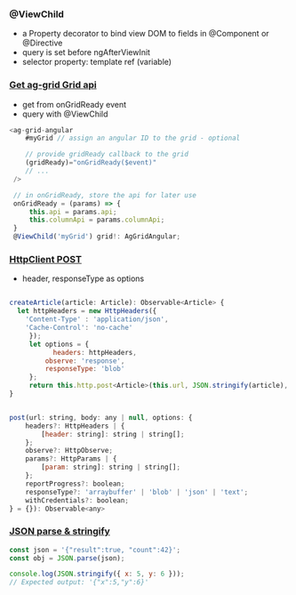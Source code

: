 ### @ViewChild
- a Property decorator to bind view DOM to fields in @Component or @Directive
- query is set before ngAfterViewInit
- selector property: template ref (variable)

### [Get ag-grid Grid api](https://www.ag-grid.com/angular-data-grid/grid-interface/)
- get from onGridReady event
- query with @ViewChild
```js
<ag-grid-angular
    #myGrid // assign an angular ID to the grid - optional

    // provide gridReady callback to the grid
    (gridReady)="onGridReady($event)"
    // ...
 />

 // in onGridReady, store the api for later use
 onGridReady = (params) => {
     this.api = params.api;
     this.columnApi = params.columnApi;
 }
 @ViewChild('myGrid') grid!: AgGridAngular;
```
### [HttpClient POST](https://www.concretepage.com/angular/angular-httpclient-post)
- header, responseType as options

```js

createArticle(article: Article): Observable<Article> {
  let httpHeaders = new HttpHeaders({
	'Content-Type' : 'application/json',
	'Cache-Control': 'no-cache'
     });    
     let options = {
	       headers: httpHeaders,
         observe: 'response',
         responseType: 'blob'
     };        
     return this.http.post<Article>(this.url, JSON.stringify(article), options);
} 


post(url: string, body: any | null, options: {
    headers?: HttpHeaders | {
        [header: string]: string | string[];
    };
    observe?: HttpObserve;
    params?: HttpParams | {
        [param: string]: string | string[];
    };
    reportProgress?: boolean;
    responseType?: 'arraybuffer' | 'blob' | 'json' | 'text';
    withCredentials?: boolean;
} = {}): Observable<any> 
```

### [JSON parse & stringify](https://developer.mozilla.org/en-US/docs/Web/JavaScript/Reference/Global_Objects/JSON/parse)
```js
const json = '{"result":true, "count":42}';
const obj = JSON.parse(json);

console.log(JSON.stringify({ x: 5, y: 6 }));
// Expected output: '{"x":5,"y":6}'
```








